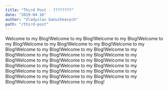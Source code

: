 ```yaml
---
title: "Third Post - ????????"
date: "2019-04-16"
author: "Vladyslav Ganushkevych"
path: "/third-post"
---
```

Welcome to my Blog!Welcome to my Blog!Welcome to my Blog!Welcome to my Blog!Welcome to my Blog!Welcome to my Blog!Welcome to my Blog!Welcome to my Blog!Welcome to my Blog!Welcome to my Blog!Welcome to my Blog!Welcome to my Blog!Welcome to my Blog!Welcome to my Blog!Welcome to my Blog!Welcome to my Blog!Welcome to my Blog!Welcome to my Blog!Welcome to my Blog!Welcome to my Blog!Welcome to my Blog!Welcome to my Blog!Welcome to my Blog!Welcome to my Blog!Welcome to my Blog!Welcome to my Blog!Welcome to my Blog!